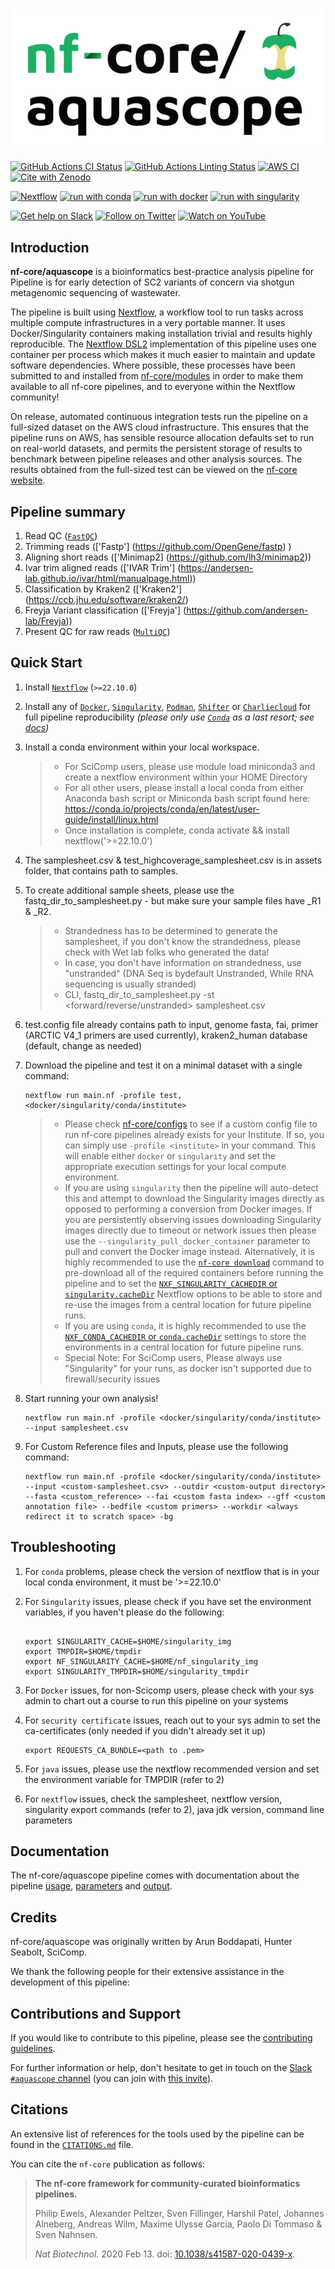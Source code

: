 # ![nf-core/aquascope](docs/images/nf-core-aquascope_logo.png)

[![GitHub Actions CI Status](https://github.com/nf-core/aquascope/workflows/nf-core%20CI/badge.svg)](https://github.com/nf-core/aquascope/actions?query=workflow%3A%22nf-core+CI%22)
[![GitHub Actions Linting Status](https://github.com/nf-core/aquascope/workflows/nf-core%20linting/badge.svg)](https://github.com/nf-core/aquascope/actions?query=workflow%3A%22nf-core+linting%22)
[![AWS CI](https://img.shields.io/badge/CI%20tests-full%20size-FF9900?labelColor=000000&logo=Amazon%20AWS)](https://nf-co.re/aquascope/results)
[![Cite with Zenodo](http://img.shields.io/badge/DOI-10.5281/zenodo.XXXXXXX-1073c8?labelColor=000000)](https://doi.org/10.5281/zenodo.XXXXXXX)

[![Nextflow](https://img.shields.io/badge/nextflow%20DSL2-%E2%89%A521.04.0-23aa62.svg?labelColor=000000)](https://www.nextflow.io/)
[![run with conda](http://img.shields.io/badge/run%20with-conda-3EB049?labelColor=000000&logo=anaconda)](https://docs.conda.io/en/latest/)
[![run with docker](https://img.shields.io/badge/run%20with-docker-0db7ed?labelColor=000000&logo=docker)](https://www.docker.com/)
[![run with singularity](https://img.shields.io/badge/run%20with-singularity-1d355c.svg?labelColor=000000)](https://sylabs.io/docs/)

[![Get help on Slack](http://img.shields.io/badge/slack-nf--core%20%23aquascope-4A154B?labelColor=000000&logo=slack)](https://nfcore.slack.com/channels/aquascope)
[![Follow on Twitter](http://img.shields.io/badge/twitter-%40nf__core-1DA1F2?labelColor=000000&logo=twitter)](https://twitter.com/nf_core)
[![Watch on YouTube](http://img.shields.io/badge/youtube-nf--core-FF0000?labelColor=000000&logo=youtube)](https://www.youtube.com/c/nf-core)

## Introduction

<!-- TODO nf-core: Write a 1-2 sentence summary of what data the pipeline is for and what it does -->
**nf-core/aquascope** is a bioinformatics best-practice analysis pipeline for Pipeline is for early detection of SC2 variants of concern via shotgun metagenomic sequencing of wastewater.

The pipeline is built using [Nextflow](https://www.nextflow.io), a workflow tool to run tasks across multiple compute infrastructures in a very portable manner. It uses Docker/Singularity containers making installation trivial and results highly reproducible. The [Nextflow DSL2](https://www.nextflow.io/docs/latest/dsl2.html) implementation of this pipeline uses one container per process which makes it much easier to maintain and update software dependencies. Where possible, these processes have been submitted to and installed from [nf-core/modules](https://github.com/nf-core/modules) in order to make them available to all nf-core pipelines, and to everyone within the Nextflow community!

<!-- TODO nf-core: Add full-sized test dataset and amend the paragraph below if applicable -->
On release, automated continuous integration tests run the pipeline on a full-sized dataset on the AWS cloud infrastructure. This ensures that the pipeline runs on AWS, has sensible resource allocation defaults set to run on real-world datasets, and permits the persistent storage of results to benchmark between pipeline releases and other analysis sources. The results obtained from the full-sized test can be viewed on the [nf-core website](https://nf-co.re/aquascope/results).

## Pipeline summary

<!-- TODO nf-core: Fill in short bullet-pointed list of the default steps in the pipeline -->

1. Read QC ([`FastQC`](https://www.bioinformatics.babraham.ac.uk/projects/fastqc/))
2. Trimming reads  (['Fastp'] (https://github.com/OpenGene/fastp) )
3. Aligning short reads (['Minimap2] (https://github.com/lh3/minimap2))
4. Ivar trim aligned reads (['IVAR Trim'] (https://andersen-lab.github.io/ivar/html/manualpage.html))
5. Classification by Kraken2 (['Kraken2'] (https://ccb.jhu.edu/software/kraken2/)
6. Freyja Variant classification (['Freyja'] (https://github.com/andersen-lab/Freyja))
7. Present QC for raw reads ([`MultiQC`](http://multiqc.info/))

## Quick Start

1. Install [`Nextflow`](https://www.nextflow.io/docs/latest/getstarted.html#installation) (`>=22.10.0`)

2. Install any of [`Docker`](https://docs.docker.com/engine/installation/), [`Singularity`](https://www.sylabs.io/guides/3.0/user-guide/), [`Podman`](https://podman.io/), [`Shifter`](https://nersc.gitlab.io/development/shifter/how-to-use/) or [`Charliecloud`](https://hpc.github.io/charliecloud/) for full pipeline reproducibility _(please only use [`Conda`](https://conda.io/miniconda.html) as a last resort; see [docs](https://nf-co.re/usage/configuration#basic-configuration-profiles))_

3. Install a conda environment within your local workspace.
    > * For SciComp users, please use module load miniconda3 and create a nextflow environment within your HOME Directory
    > * For all other users, please install a local conda from either Anaconda bash script or Miniconda bash script found here: 
        https://conda.io/projects/conda/en/latest/user-guide/install/linux.html
    > * Once installation is complete, conda activate <newlycreatedenvironment> && install nextflow('>=22.10.0')

4. The samplesheet.csv & test_highcoverage_samplesheet.csv is in assets folder, that contains path to samples. 

5. To create additional sample sheets, please use the fastq_dir_to_samplesheet.py - but make sure your sample files have _R1 & _R2. 
	> * Strandedness has to be determined to generate the samplesheet, if you don't know the strandedness, please check with Wet lab folks who generated the data!
	> * In case, you don't have information on strandedness, use "unstranded" (DNA Seq is bydefault Unstranded, While RNA sequencing is usually stranded)
	> * CLI, fastq_dir_to_samplesheet.py <full-path to Fastq file directory> -st <forward/reverse/unstranded> samplesheet.csv

6. test.config file already contains path to input, genome fasta, fai, primer (ARCTIC V4_1 primers are used currently), kraken2_human database (default, change as needed)

7. Download the pipeline and test it on a minimal dataset with a single command:

    ```console
    nextflow run main.nf -profile test,<docker/singularity/conda/institute>
    ```

    > * Please check [nf-core/configs](https://github.com/nf-core/configs#documentation) to see if a custom config file to run nf-core pipelines already exists for your Institute. If so, you can simply use `-profile <institute>` in your command. This will enable either `docker` or `singularity` and set the appropriate execution settings for your local compute environment.
    > * If you are using `singularity` then the pipeline will auto-detect this and attempt to download the Singularity images directly as opposed to performing a conversion from Docker images. If you are persistently observing issues downloading Singularity images directly due to timeout or network issues then please use the `--singularity_pull_docker_container` parameter to pull and convert the Docker image instead. Alternatively, it is highly recommended to use the [`nf-core download`](https://nf-co.re/tools/#downloading-pipelines-for-offline-use) command to pre-download all of the required containers before running the pipeline and to set the [`NXF_SINGULARITY_CACHEDIR` or `singularity.cacheDir`](https://www.nextflow.io/docs/latest/singularity.html?#singularity-docker-hub) Nextflow options to be able to store and re-use the images from a central location for future pipeline runs.
    > * If you are using `conda`, it is highly recommended to use the [`NXF_CONDA_CACHEDIR` or `conda.cacheDir`](https://www.nextflow.io/docs/latest/conda.html) settings to store the environments in a central location for future pipeline runs.
    > * Special Note: For SciComp users, Please always use "Singularity" for your runs, as docker isn't supported due to firewall/security issues

8. Start running your own analysis!

    <!-- TODO nf-core: Update the example "typical command" below used to run the pipeline -->

    ```console
    nextflow run main.nf -profile <docker/singularity/conda/institute> --input samplesheet.csv
    ```
9. For Custom Reference files and Inputs, please use the following command:

    ```console
    nextflow run main.nf -profile <docker/singularity/conda/institute> --input <custom-samplesheet.csv> --outdir <custom-output directory> 
    --fasta <custom_reference> --fai <custom fasta index> --gff <custom annotation file> --bedfile <custom primers> --workdir <always redirect it to scratch space> -bg
    ```
## Troubleshooting

1. For `conda` problems, please check the version of nextflow that is in your local conda environment, it must be '>=22.10.0'

2. For `Singularity` issues, please check if you have set the environment variables, if you haven't please do the following:
    ```console
    
    export SINGULARITY_CACHE=$HOME/singularity_img
    export TMPDIR=$HOME/tmpdir
    export NF_SINGULARITY_CACHE=$HOME/nf_singularity_img
    export SINGULARITY_TMPDIR=$HOME/singularity_tmpdir
    
    ```
3. For `Docker` issues, for non-Scicomp users, please check with your sys admin to chart out a course to run this pipeline on your systems

4. For `security certificate` issues, reach out to your sys admin to set the ca-certificates (only needed if you didn't already set it up)
    ```console
    export REQUESTS_CA_BUNDLE=<path to .pem>

    ```
5. For `java` issues, please use the nextflow recommended version and set the environment variable for TMPDIR (refer to 2)

6. For `nextflow` issues, check the samplesheet, nextflow version, singularity export commands (refer to 2), java jdk version, command line parameters

## Documentation

The nf-core/aquascope pipeline comes with documentation about the pipeline [usage](https://nf-co.re/aquascope/usage), [parameters](https://nf-co.re/aquascope/parameters) and [output](https://nf-co.re/aquascope/output).

## Credits

nf-core/aquascope was originally written by Arun Boddapati, Hunter Seabolt, SciComp.

We thank the following people for their extensive assistance in the development of this pipeline:

<!-- TODO nf-core: If applicable, make list of people who have also contributed -->

## Contributions and Support

If you would like to contribute to this pipeline, please see the [contributing guidelines](.github/CONTRIBUTING.md).

For further information or help, don't hesitate to get in touch on the [Slack `#aquascope` channel](https://nfcore.slack.com/channels/aquascope) (you can join with [this invite](https://nf-co.re/join/slack)).

## Citations

<!-- TODO nf-core: Add citation for pipeline after first release. Uncomment lines below and update Zenodo doi and badge at the top of this file. -->
<!-- If you use  nf-core/aquascope for your analysis, please cite it using the following doi: [10.5281/zenodo.XXXXXX](https://doi.org/10.5281/zenodo.XXXXXX) -->

<!-- TODO nf-core: Add bibliography of tools and data used in your pipeline -->
An extensive list of references for the tools used by the pipeline can be found in the [`CITATIONS.md`](CITATIONS.md) file.

You can cite the `nf-core` publication as follows:

> **The nf-core framework for community-curated bioinformatics pipelines.**
>
> Philip Ewels, Alexander Peltzer, Sven Fillinger, Harshil Patel, Johannes Alneberg, Andreas Wilm, Maxime Ulysse Garcia, Paolo Di Tommaso & Sven Nahnsen.
>
> _Nat Biotechnol._ 2020 Feb 13. doi: [10.1038/s41587-020-0439-x](https://dx.doi.org/10.1038/s41587-020-0439-x).

